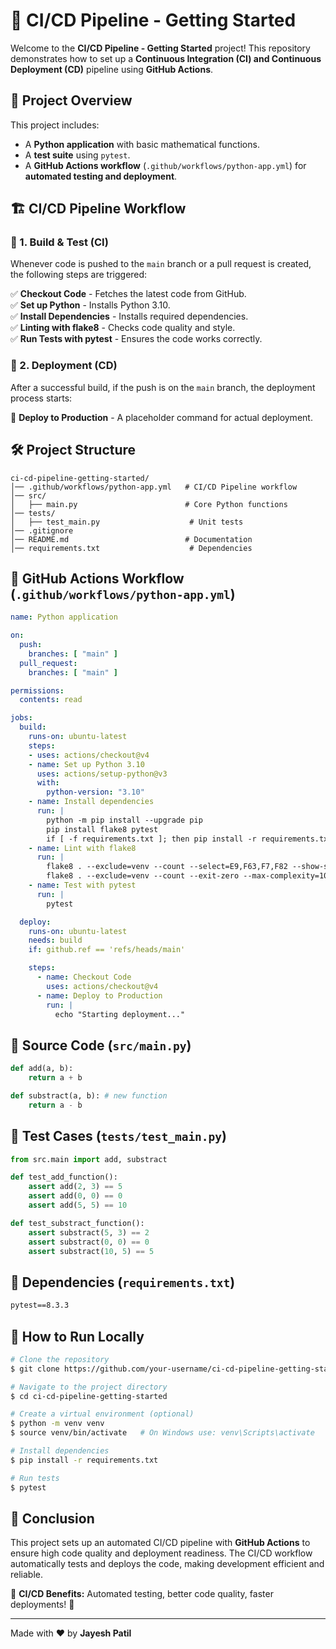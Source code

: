 # 🚀 CI/CD Pipeline - Getting Started

Welcome to the **CI/CD Pipeline - Getting Started** project! This repository demonstrates how to set up a **Continuous Integration (CI) and Continuous Deployment (CD)** pipeline using **GitHub Actions**.

## 📌 Project Overview
This project includes:
- A **Python application** with basic mathematical functions.
- A **test suite** using `pytest`.
- A **GitHub Actions workflow** (`.github/workflows/python-app.yml`) for **automated testing and deployment**.

## 🏗️ CI/CD Pipeline Workflow
### 🔹 1. Build & Test (CI)
Whenever code is pushed to the `main` branch or a pull request is created, the following steps are triggered:

✅ **Checkout Code** - Fetches the latest code from GitHub.  
✅ **Set up Python** - Installs Python 3.10.  
✅ **Install Dependencies** - Installs required dependencies.  
✅ **Linting with flake8** - Checks code quality and style.  
✅ **Run Tests with pytest** - Ensures the code works correctly.  

### 🔹 2. Deployment (CD)
After a successful build, if the push is on the `main` branch, the deployment process starts:

🚀 **Deploy to Production** - A placeholder command for actual deployment.

## 🛠️ Project Structure
```
ci-cd-pipeline-getting-started/
│── .github/workflows/python-app.yml   # CI/CD Pipeline workflow
│── src/
│   ├── main.py                        # Core Python functions
│── tests/
│   ├── test_main.py                    # Unit tests
│── .gitignore
│── README.md                          # Documentation
│── requirements.txt                    # Dependencies
```

## 📝 GitHub Actions Workflow (`.github/workflows/python-app.yml`)
```yaml
name: Python application

on:
  push:
    branches: [ "main" ]
  pull_request:
    branches: [ "main" ]

permissions:
  contents: read

jobs:
  build:
    runs-on: ubuntu-latest
    steps:
    - uses: actions/checkout@v4
    - name: Set up Python 3.10
      uses: actions/setup-python@v3
      with:
        python-version: "3.10"
    - name: Install dependencies
      run: |
        python -m pip install --upgrade pip
        pip install flake8 pytest
        if [ -f requirements.txt ]; then pip install -r requirements.txt; fi
    - name: Lint with flake8
      run: |
        flake8 . --exclude=venv --count --select=E9,F63,F7,F82 --show-source --statistics
        flake8 . --exclude=venv --count --exit-zero --max-complexity=10 --max-line-length=127 --statistics
    - name: Test with pytest
      run: |
        pytest

  deploy:
    runs-on: ubuntu-latest
    needs: build
    if: github.ref == 'refs/heads/main'

    steps:
      - name: Checkout Code
        uses: actions/checkout@v4
      - name: Deploy to Production
        run: |
          echo "Starting deployment..."
```

## 📂 Source Code (`src/main.py`)
```python
def add(a, b):
    return a + b

def substract(a, b): # new function
    return a - b
```

## 🧪 Test Cases (`tests/test_main.py`)
```python
from src.main import add, substract

def test_add_function():
    assert add(2, 3) == 5
    assert add(0, 0) == 0
    assert add(5, 5) == 10

def test_substract_function():
    assert substract(5, 3) == 2
    assert substract(0, 0) == 0
    assert substract(10, 5) == 5
```

## 📜 Dependencies (`requirements.txt`)
```txt
pytest==8.3.3
```

## 🎯 How to Run Locally
```bash
# Clone the repository
$ git clone https://github.com/your-username/ci-cd-pipeline-getting-started.git

# Navigate to the project directory
$ cd ci-cd-pipeline-getting-started

# Create a virtual environment (optional)
$ python -m venv venv
$ source venv/bin/activate   # On Windows use: venv\Scripts\activate

# Install dependencies
$ pip install -r requirements.txt

# Run tests
$ pytest
```

## 🎉 Conclusion
This project sets up an automated CI/CD pipeline with **GitHub Actions** to ensure high code quality and deployment readiness. The CI/CD workflow automatically tests and deploys the code, making development efficient and reliable.

🔹 **CI/CD Benefits:** Automated testing, better code quality, faster deployments! 🚀

---

Made with ❤️ by **Jayesh Patil**
